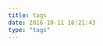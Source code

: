 ```yaml
---
title: tags
date: 2016-10-11 16:21:43
type: "tags"
---
```


<script>
    function remove() {
        var elem = document.querySelector('.article-date')
        elem.parentNode.removeChild(elem);
        return false;
    }
    remove();
</script>